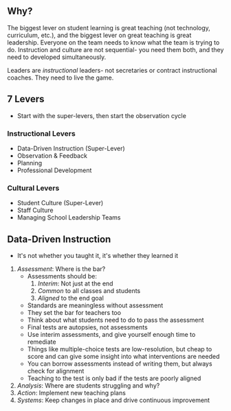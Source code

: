 ## Why?

The biggest lever on student learning is great teaching (not technology, curriculum, etc.), and the biggest lever on great teaching is great leadership. Everyone on the team needs to know what the team is trying to do. Instruction and culture are not sequential- you need them both, and they need to developed simultaneously.

Leaders are _instructional_ leaders- not secretaries or contract instructional coaches. They need to live the game.

## 7 Levers

* Start with the super-levers, then start the observation cycle

### Instructional Levers

* Data-Driven Instruction (Super-Lever)
* Observation & Feedback
* Planning
* Professional Development

### Cultural Levers

* Student Culture (Super-Lever)
* Staff Culture
* Managing School Leadership Teams

## Data-Driven Instruction

* It's not whether you taught it, it's whether they learned it

1. *Assessment*: Where is the bar?
    * Assessments should be:
        1. _Interim_: Not just at the end
        1. _Common_ to all classes and students
        1. _Aligned_ to the end goal
    * Standards are meaningless without assessment
    * They set the bar for teachers too
    * Think about what students need to do to pass the assessment
    * Final tests are autopsies, not assessments
    * Use interim assessments, and give yourself enough time to remediate
    * Things like multiple-choice tests are low-resolution, but cheap to score and can give some insight into what interventions are needed
    * You can borrow assessments instead of writing them, but always check for alignment
    * Teaching to the test is only bad if the tests are poorly aligned
1. *Analysis*: Where are students struggling and why?
1. *Action*: Implement new teaching plans
1. *Systems*: Keep changes in place and drive continuous improvement


